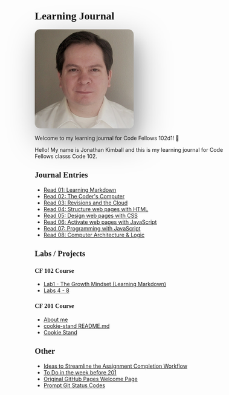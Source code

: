 # Learning Journal

<head>
  <meta name="theme-color" content="#A4A1A6">
  <!-- <meta name="theme-color" content="#8C5627"> -->
  <!--meta name="theme-color" content="#f60"-->
  <link rel="apple-touch-icon" sizes="180x180" href="/apple-touch-icon.png?v=3">
  <link rel="icon" type="image/png" sizes="32x32" href="/favicon-32x32.png?v=3">
  <link rel="icon" type="image/png" sizes="16x16" href="/favicon-16x16.png?v=3">
  <link rel="manifest" href="/site.webmanifest">

  <style type="text/css">
    @import url('https://fonts.googleapis.com/css?family=Permanent+Marker&display=swap');

    h1,h2,h3 { font-family: 'Permanent Marker'; }

    img {
      box-shadow: 1em 2em 6em 0em rgba(0, 0, 0, 0.35),  1em 2em 2em 0em rgba(0, 0, 0, 0.1);
      border-radius:  1em;
    }

  </style>
</head>

![Me](images/IMG_20140428_181836_447_cropped.png)

Welcome to my learning journal for Code Fellows 102d1! :notebook:

Hello! My name is Jonathan Kimball and this is my learning journal for Code Fellows classs Code 102.

## Journal Entries

- [Read 01: Learning Markdown](read01)
- [Read 02: The Coder's Computer](read02-editor-and-cli)
- [Read 03: Revisions and the Cloud](read03-git)
- [Read 04: Structure web pages with HTML](read04-structure-web-pages-with-html)
- [Read 05: Design web pages with CSS](read05-design-web-pages-with-css)
- [Read 06: Activate web pages with JavaScript](read06-activate-web-pages-with-javascript)
- [Read 07: Programming with JavaScript](Read7)
- [Read 08: Computer Architecture & Logic](read08)

## Labs / Projects

### CF 102 Course

- [Lab1 - The Growth Mindset (Learning Markdown)](Lab1)
- [Labs 4 - 8](Lab4)

### CF 201 Course

- [About me](about-me)
- [cookie-stand README.md](cookie-stand-README.md)
- [Cookie Stand](cookie-stand)

## Other

- [Ideas to Streamline the Assignment Completion Workflow](workflow-ideas)
- [To Do in the week before 201](TODO)
- [Original GitHub Pages Welcome Page](SampleWelcome)
- [Prompt Git Status Codes](prompt-git-status-codes)
